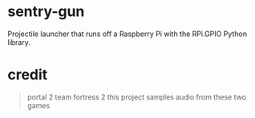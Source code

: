 # sentry-gun
Projectile launcher that runs off a Raspberry Pi with the RPi.GPIO Python library.

# credit 
> portal 2
> team fortress 2
this project samples audio from these two games


